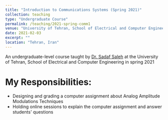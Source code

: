 ```yaml
---
title: "Introduction to Communications Systems (Spring 2021)"
collection: teaching
type: "Undergraduate Course"
permalink: /teaching/2021-spring-comm1
venue: "University of Tehran, School of Electrical and Computer Engineering"
date: 2021-02-03
excerpt: ""
location: "Tehran, Iran"
---
```


An undergraduate-level course taught by [Dr. Sadaf Saleh](https://scholar.google.com/citations?user=aPV4dVkAAAAJ&hl=en/) at the University of Tehran, School of Electrical and Computer Engineering in spring 2021

My Responsibilities:
=====

* Designing and grading a computer assignment about Analog Amplitude Modulations Techniques
* Holding online sessions to explain the computer assignment and answer students' questions
